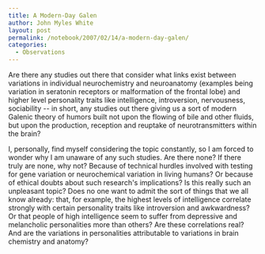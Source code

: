 ```yaml
---
title: A Modern-Day Galen
author: John Myles White
layout: post
permalink: /notebook/2007/02/14/a-modern-day-galen/
categories:
  - Observations
---
```


Are there any studies out there that consider what links exist between variations in individual neurochemistry and neuroanatomy (examples being variation in seratonin receptors or malformation of the frontal lobe) and higher level personality traits like intelligence, introversion, nervousness, sociability -- in short, any studies out there giving us a sort of modern Galenic theory of humors built not upon the flowing of bile and other fluids, but upon the production, reception and reuptake of neurotransmitters within the brain?

I, personally, find myself considering the topic constantly, so I am forced to wonder why I am unaware of any such studies. Are there none? If there truly are none, why not? Because of technical hurdles involved with testing for gene variation or neurochemical variation in living humans? Or because of ethical doubts about such research's implications? Is this really such an unpleasant topic? Does no one want to admit the sort of things that we all know already: that, for example, the highest levels of intelligence correlate strongly with certain personality traits like introversion and awkwardness? Or that people of high intelligence seem to suffer from depressive and melancholic personalities more than others? Are these correlations real? And are the variations in personalities attributable to variations in brain chemistry and anatomy?
